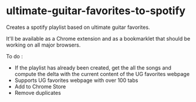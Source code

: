 # ultimate-guitar-favorites-to-spotify
Creates a spotify playlist based on ultimate guitar favorites.

It'll be available as a Chrome extension and as a bookmarklet that should be working on all major browsers.

To do :
- If the playlist has already been created, get the all the songs and compute the delta with the current content of the UG favorites webpage
- Supports UG favorites webpage with over 100 tabs
- Add to Chrome Store
- Remove duplicates
